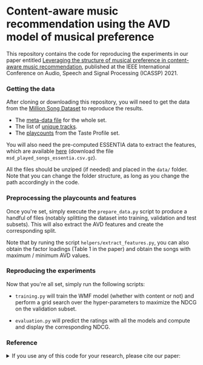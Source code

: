 #  Content-aware music recommendation using the AVD model of musical preference

This repository contains the code for reproducing the experiments in our paper entitled [Leveraging the structure of musical preference in content-aware music recommendation](https://arxiv.org/abs/2010.00392), published at the IEEE International Conference on Audio, Speech and Signal Processing (ICASSP) 2021.

### Getting the data

After cloning or downloading this repository, you will need to get the data from the [Million Song Dataset](http://millionsongdataset.com/) to reproduce the results.

* The [meta-data file](http://millionsongdataset.com/sites/default/files/AdditionalFiles/track_metadata.db) for the whole set.
* The list of [unique tracks](http://millionsongdataset.com/sites/default/files/AdditionalFiles/unique_tracks.txt).
* The [playcounts](http://millionsongdataset.com/sites/default/files/challenge/train_triplets.txt.zip) from the Taste Profile set.

You will also need the pre-computed ESSENTIA data to extract the features, which are available [here](https://zenodo.org/record/3860557#.X5BuHJ1fg5m) (download the file `msd_played_songs_essentia.csv.gz`).

All the files should be unziped (if needed) and placed in the `data/` folder.
Note that you can change the folder structure, as long as you change the path accordingly in the code.

### Preprocessing the playcounts and features

Once you're set, simply execute the `prepare_data.py` script to produce a handful of files (notably splitting the dataset into training, validation and test subsets).
This will also extract the AVD features and create the corresponding split. 

Note that by runing the script `helpers/extract_features.py`, you can also obtain the factor loadings (Table 1 in the paper) and obtain the songs with maximum / minimum AVD values.


### Reproducing the experiments

Now that you're all set, simply run the following scripts:

- `training.py` will train the WMF model (whether with content or not) and perform a grid search over the hyper-parameters to maximize the NDCG on the validation subset.

- `evaluation.py` will predict the ratings with all the models and compute and display the corresponding NDCG.

### Reference

<details><summary>If you use any of this code for your research, please cite our paper:</summary>
  
```latex
@inproceedings{Magron2021,  
  author={P. Magron and C. F{\'e}votte},  
  title={Leveraging the structure of musical preference in content-aware music recommendation},  
  booktitle={Proc. IEEE International Conference on Acoustics, Speech and Signal Processing (ICASSP)},  
  year={2021},
  month={June}
}
```

Also note that part of this code is taken from the  [content_wmf](https://github.com/dawenl/content_wmf) repository.
Please consider citing the corresponding paper:

  
```latex
@inproceedings{Liang2015,
    author = {Liang, D. and Zhan, M. and Ellis, D.},
    title = {Content-aware collaborative music recommendation using pre-trained neural networks},
    booktitle = {Proc. International Society for Music Information Retrieval Conference (ISMIR)},
    year = {2015},
    month = {October}
}
```

</p>
</details>
